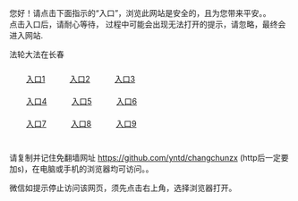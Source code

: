 您好！请点击下面指示的“入口”，浏览此网站是安全的，且为您带来平安。。 <br/>
点击入口后，请耐心等待， 过程中可能会出现无法打开的提示，请忽略，最终会进入网站. </br>

法轮大法在长春<br/>
<div style="padding:10px"><a style="margin:20px" target="_blank" href="https://d2bbewlk4tjx8z.cloudfront.net/2Qpsp?hqxerbxp" id="ccLink1" rel="nofollow">入口1</a> <a target="_blank" style="margin:20px" href="https://d3inapgtl5lgip.cloudfront.net/2Qpsp?hvfqm" id="ccLink2" rel="nofollow">入口2</a> <a style="margin:20px" target="_blank" href="https://d2gtixwrdmxpnz.cloudfront.net/2Qpsp?hdhryupk" id="ccLink3" rel="nofollow">入口3</a></div>

<div style="padding:10px" ><a style="margin:20px" target="_blank" href="https://d2bbewlk4tjx8z.cloudfront.net/2Qpsp?hqxerbxp" id="ccLink4" rel="nofollow">入口4</a> <a style="margin:20px" href="https://d3inapgtl5lgip.cloudfront.net/2Qpsp?hvfqm" target="_blank" id="ccLink5" rel="nofollow">入口5</a> <a style="margin:20px" href="https://d2gtixwrdmxpnz.cloudfront.net/2Qpsp?hdhryupk" target="_blank" id="ccLink6" rel="nofollow">入口6</a></div>

<div style="padding:10px"><a style="margin:20px" target="_blank" href="https://d2bbewlk4tjx8z.cloudfront.net/2Qpsp?hqxerbxp" id="ccLink7" rel="nofollow">入口7</a> <a style="margin:20px" href="https://d3inapgtl5lgip.cloudfront.net/2Qpsp?hvfqm" target="_blank" id="ccLink8" rel="nofollow">入口8</a> <a style="margin:20px" target="_blank" href="https://d2gtixwrdmxpnz.cloudfront.net/2Qpsp?hdhryupk" id="ccLink9" rel="nofollow">入口9</a></div>

<br/>



请复制并记住免翻墙网址 https://github.com/yntd/changchunzx (http后一定要加s)，在电脑或手机的浏览器均可访问。。<br/>

微信如提示停止访问该网页，须先点击右上角，选择浏览器打开。
